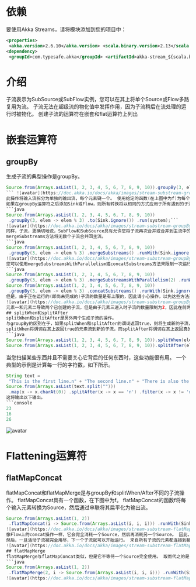 # 依赖
要使用Akka Streams，请将模块添加到您的项目中：
```xml
<properties>
 <akka.version>2.6.10</akka.version> <scala.binary.version>2.13</scala.binary.version></properties>
<dependency>
 <groupId>com.typesafe.akka</groupId> <artifactId>akka-stream_${scala.binary.version}</artifactId> <version>${akka.version}</version></dependency>
```
# 介绍
子流表示为SubSource或SubFlow实例，您可以在其上将单个Source或Flow多路复用为流。
子流无法在超级流的物化值中发挥作用，因为子流稍后在流处理的运行时被物化。
创建子流的运算符在嵌套和flat运算符上列出
# 嵌套运算符
## groupBy
生成子流的典型操作是groupBy。
```java
Source.from(Arrays.asList(1, 2, 3, 4, 5, 6, 7, 8, 9, 10)).groupBy(3, elem -> elem % 3);
``` ![avatar](https://doc.akka.io/docs/akka/images/stream-substream-groupBy1.png)
此操作将输入流拆分为单独的输出流，每个元素键一个。 使用给定的函数(在上图中为f)为每个元素计算密钥。 首次遇到新密钥时，将打开一个新的子流，并随后将所有属于该密钥的元素供入。 如果allowClosedSubstreamRecreation设置为true，则在关闭之前，将重新创建属于特定键的子流，否则将删除属于该键的元素。
如果在groupBy运算符之后添加Sink或Flow，则所有转换将以相同的方式应用于所有遇到的子流。 因此，如果添加以下接收器，则如下图所示，该接收器将添加到每个子流中。
```java
Source.from(Arrays.asList(1, 2, 3, 4, 5, 6, 7, 8, 9, 10))
 .groupBy(3, elem -> elem % 3) .to(Sink.ignore()) .run(system);```
![avatar](https://doc.akka.io/docs/akka/images/stream-substream-groupBy2.png)
同样，子流，更确切地说，SubFlow和SubSource具有允许您将子流再次合并或合并到主流中的方法。
mergeSubstreams方法将无数个子流合并回主流。
```java
Source.from(Arrays.asList(1, 2, 3, 4, 5, 6, 7, 8, 9, 10))
 .groupBy(3, elem -> elem % 3) .mergeSubstreams() .runWith(Sink.ignore(), system);```
![avatar](https://doc.akka.io/docs/akka/images/stream-substream-groupBy3.png)
您可以使用mergeSubstreamsWithParallelism或concatSubstreams方法来限制一次运行和合并的活动子流的数量。
```java
Source.from(Arrays.asList(1, 2, 3, 4, 5, 6, 7, 8, 9, 10))
 .groupBy(3, elem -> elem % 3) .mergeSubstreamsWithParallelism(2) .runWith(Sink.ignore(), system);// concatSubstreams is equivalent to mergeSubstreamsWithParallelism(1)
Source.from(Arrays.asList(1, 2, 3, 4, 5, 6, 7, 8, 9, 10))
 .groupBy(3, elem -> elem % 3) .concatSubstreams() .runWith(Sink.ignore(), system);```
但是，由于正在运行的(即尚未完成的)子流的数量是有上限的，因此请小心操作，以免这些方法造成背压死锁，如下图所示。
![avatar](https://doc.akka.io/docs/akka/images/stream-substream-groupBy4.png)
元素一和元素二导致两个已创建的子流，但是由于元素三进入时子流的数量限制为2，因此在前两个元素之一完成之前，它无法导致创建新的子流，并且导致该流死锁 。
## splitWhen和splitAfter
splitWhen和splitAfter是另外两个生成子流的操作。
与groupBy的区别在于，如果splitWhen和splitAfter的谓词返回true，则将生成新的子流，并且split之后的后续元素将流入新的子流。
splitWhen将谓词在其上返回true的元素流到新的子流，而splitAfter将谓词在其上返回真的元素之后的下一个元素流到新的子流。
```java
Source.from(Arrays.asList(1, 2, 3, 4, 5, 6, 7, 8, 9, 10)).splitWhen(elem -> elem == 3);
Source.from(Arrays.asList(1, 2, 3, 4, 5, 6, 7, 8, 9, 10)).splitAfter(elem -> elem == 3);
```
当您扫描某些东西并且不需要关心它背后的任何东西时，这些功能很有用。 一个典型的示例是计算每一行的字符数，如下所示。
```java
String text =
 "This is the first line.n" + "The second line.n" + "There is also the 3rd linen";
Source.from(Arrays.asList(text.split("")))
 .map(x -> x.charAt(0)) .splitAfter(x -> x == 'n') .filter(x -> x != 'n') .map(x -> 1) .reduce((x, y) -> x + y) .to(Sink.foreach(x -> System.out.println(x))) .run(system);```
这将输出以下输出。
```console
23
16
26
```
![avatar](https://doc.akka.io/docs/akka/images/stream-substream-splitWhen-splitAfter.png)
# Flattening运算符
## flatMapConcat
flatMapConcat和flatMapMerge是与groupBy和splitWhen/After不同的子流操作。
flatMapConcat具有一个函数，在下图中为f。 flatMapConcat的函数f将每个输入元素转换为Source，然后通过串联将其扁平化为输出流。
```java
Source.from(Arrays.asList(1, 2))
 .flatMapConcat(i -> Source.from(Arrays.asList(i, i, i))) .runWith(Sink.ignore(), system);```
![avatar](https://doc.akka.io/docs/akka/images/stream-substream-flatMapConcat1.png)
像Flow上的concat操作一样，它会完全消耗一个Source，然后再消耗另一个Source。 因此，在给定时间只有一个子流在活动。
然后，一旦活动子流被完全用尽，下一个子流就可以开始运行。 来自所有子流的元素都连接到接收器。
![avatar](https://doc.akka.io/docs/akka/images/stream-substream-flatMapConcat2.png)
## flatMapMerge
flatMapMerge与flatMapConcat类似，但是它不等待一个Source完全使用。 取而代之的是，在任何给定时间，多达最广数量的流都会发射元素。
```java
Source.from(Arrays.asList(1, 2))
 .flatMapMerge(2, i -> Source.from(Arrays.asList(i, i, i))) .runWith(Sink.ignore(), system);```
![avatar](https://doc.akka.io/docs/akka/images/stream-substream-flatMapMerge.png)